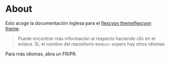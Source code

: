 # About

Esto acoge la documentación inglesa para el
[flexcyon theme](https://github.com/bladeacer/flexcyon)[flexcyon theme](https://github.com/bladeacer/flexcyon).
> Puede encontrar más información al respecto haciendo clic en el enlace.
> Sí, el nombre del repositorio es`docs-en`pero hay otros idiomas

Para más idiomas, abra un FR/PR.

